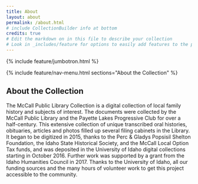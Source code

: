 ```yaml
---
title: About
layout: about
permalink: /about.html
# include CollectionBuilder info at bottom
credits: true
# Edit the markdown on in this file to describe your collection
# Look in _includes/feature for options to easily add features to the page
---
```


{% include feature/jumbotron.html %} 

{% include feature/nav-menu.html sections="About the Collection" %} 

## About the Collection

The McCall Public Library Collection is a digital collection of local family history and subjects of interest. The documents were collected by the McCall Public Library and the Payette Lakes Progressive Club for over a half-century. This extensive collection of unique transcribed oral histories, obituaries, articles and photos filled up several filing cabinets in the Library. It began to be digitized in 2015, thanks to the Perc & Gladys Popsisil Shelton Foundation, the Idaho State Historical Society, and the McCall Local Option Tax funds, and was deposited in the University of Idaho digital collections starting in October 2016. Further work was supported by a grant from the Idaho Humanities Council in 2017. Thanks to the University of Idaho, all our funding sources and the many hours of volunteer work to get this project accessible to the community.


<div class="clearfix"></div>

